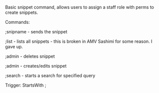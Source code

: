 Basic snippet command, allows users to assign a staff role with perms to create snippets.

Commands:

;snipname - sends the snippet

;list - lists all snippets - this is broken in AMV Sashimi for some reason. I gave up.

;admin <snipname> - deletes snippet

;admin <snipname> <body> - creates/edits snippet

;search <query> - starts a search for specified query

Trigger: StartsWith ;
